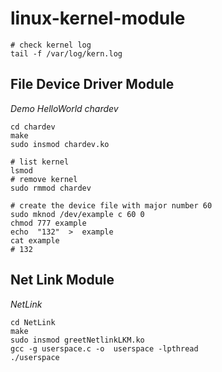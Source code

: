 # linux-kernel-module
```
# check kernel log
tail -f /var/log/kern.log
```

## File Device Driver Module
*Demo HelloWorld chardev*

```
cd chardev
make
sudo insmod chardev.ko

# list kernel
lsmod
# remove kernel
sudo rmmod chardev
```
```
# create the device file with major number 60
sudo mknod /dev/example c 60 0
chmod 777 example
echo  "132"  >  example
cat example
# 132

```
## Net Link Module
*NetLink*
```
cd NetLink
make
sudo insmod greetNetlinkLKM.ko
gcc -g userspace.c -o  userspace -lpthread
./userspace
```


